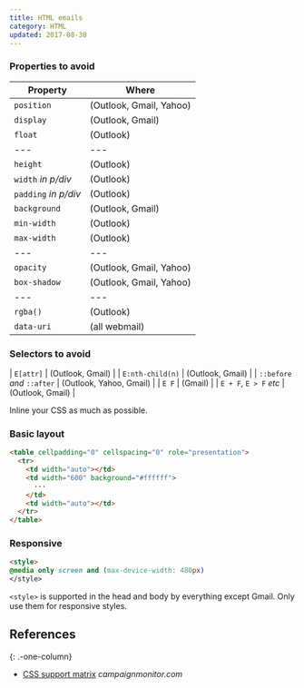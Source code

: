 ```yaml
---
title: HTML emails
category: HTML
updated: 2017-08-30
---
```


### Properties to avoid

| Property             | Where                   |
| ---                  | ---                     |
| `position`           | (Outlook, Gmail, Yahoo) |
| `display`            | (Outlook, Gmail)        |
| `float`              | (Outlook)               |
| ---                  | ---                     |
| `height`             | (Outlook)               |
| `width` _in p/div_   | (Outlook)               |
| `padding` _in p/div_ | (Outlook)               |
| `background`         | (Outlook, Gmail)        |
| `min-width`          | (Outlook)               |
| `max-width`          | (Outlook)               |
| ---                  | ---                     |
| `opacity`            | (Outlook, Gmail, Yahoo) |
| `box-shadow`         | (Outlook, Gmail, Yahoo) |
| ---                  | ---                     |
| `rgba()`             | (Outlook)               |
| `data-uri`           | (all webmail)           |

### Selectors to avoid

| `E[attr]`                  | (Outlook, Gmail)        |
| `E:nth-child(n)`           | (Outlook, Gmail)        |
| `::before` _and_ `::after` | (Outlook, Yahoo, Gmail) |
| `E F`                      | (Gmail)                 |
| `E + F`, `E > F` _etc_     | (Outlook, Gmail)        |

Inline your CSS as much as possible.

### Basic layout

```html
<table cellpadding="0" cellspacing="0" role="presentation">
  <tr>
    <td width="auto"></td>
    <td width="600" background="#ffffff">
      ···
    </td>
    <td width="auto"></td>
  </tr>
</table>
```

### Responsive

```html
<style>
@media only screen and (max-device-width: 480px)
</style>
```

`<style>` is supported in the head and body by everything except Gmail. Only use them for responsive styles.

## References
{: .-one-column}

- [CSS support matrix](https://www.campaignmonitor.com/css/) _campaignmonitor.com_
